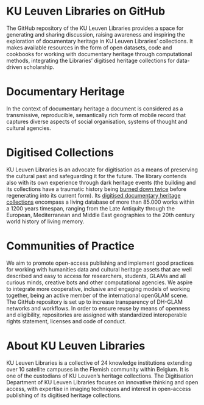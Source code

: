 # KU Leuven Libraries on GitHub
The GitHub repository of the KU Leuven Libraries provides a space for generating and sharing discussion, raising awareness and inspiring the exploration of documentary heritage in KU Leuven Libraries’ collections. It makes available resources in the form of open datasets, code and cookbooks for working with documentary heritage through computational methods, integrating the Libraries’ digitised heritage collections for data-driven scholarship. 

# Documentary Heritage
In the context of documentary heritage a document is considered as a transmissive, reproducible, semantically rich form of mobile record that captures diverse aspects of social organisation, systems of thought and cultural agencies.

# Digitised Collections
KU Leuven Libraries is an advocate for digitisation as a means of preserving the cultural past and safeguarding it for the future. The library contends also with its own experience through dark heritage events (the building and its collections have a traumatic history being [burned down twice](https://bib.kuleuven.be/english/about/hIistory-tourism) before regenerating into its current form).
Its [digitised documentary heritage collections](https://limo.libis.be/primo-explore/collectionDiscovery?vid=KULeuven&collectionId=81386064490001488&lang=en_US) encompass a living database of more than 85.000 works within a 1200 years timespan, ranging from the Late Antiquity through the European, Mediterranean and Middle East geographies to the 20th century world history of living memory.

# Communities of Practice
We aim to promote open-access publishing and implement good practices for working with humanities data and cultural heritage assets that are well described and easy to access for researchers, students, GLAMs and all curious minds, creative bots and other computational agencies. 
We aspire to integrate more cooperative, inclusive and engaging models of working together, being an active member of the international openGLAM scene. The GitHub repository is set up to increase transparency of DH-GLAM networks and workflows. In order to ensure reuse by means of openness and eligibility, repositories are assigned with standardized interoperable rights statement, licenses and code of conduct.   

# About KU Leuven Libraries
KU Leuven Libraries is a collective of 24 knowledge institutions extending over 10 satellite campuses in the Flemish community within Belgium. It is one of the custodians of KU Leuven’s heritage collections. The Digitisation Department of KU Leuven Libraries focuses on innovative thinking and open access, with expertise in imaging techniques and interest in open-access publishing of its digitised heritage collections.
